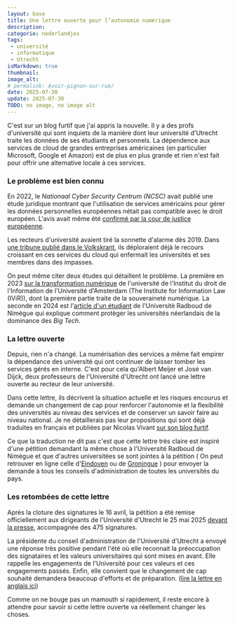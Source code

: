 ```yaml
---
layout: base
title: Une lettre ouverte pour l’autonomie numérique
description: 
categorie: nederlandjes
tags:
 - université
 - informatique
 - Utrecht
isMarkdown: true
thumbnail: 
image_alt: 
# permalink: Avoir-pignon-sur-rue/
date: 2025-07-30
update: 2025-07-30
TODO: no image, no image alt
---
```


C'est sur un blog furtif que j'ai appris la nouvelle. Il y a des profs d'université qui sont inquiets de la manière dont leur université d'Utrecht traite les données de ses étudiants et personnels. La dépendence aux services de cloud de grandes entreprises américaines (en particulier Microsoft, Google et Amazon) est de plus en plus grande et rien n'est fait pour offrir une alternative locale à ces services.

### Le problème est bien connu

En 2022, le *Nationaal Cyber Security Centrum (NCSC)* avait publié une étude juridique montrant que l'utilisation de services américains pour gérer les données personnelles européennes nétait pas compatible avec le droit européen. L'avis avait même été [confirmé par la cour de justice européenne](/cloud-merite-notre-confiance/).

Les recteurs d'université avaient tiré la sonnette d'alarme dès 2019. Dans [une tribune publié dans le Volkskrant](https://www.volkskrant.nl/columns-opinie/digitalisering-bedreigt-onze-universiteit-het-is-tijd-om-een-grens-te-trekken~bff87dc9/), ils déploraient déjà le recours croissant en ces services du cloud qui enfermait les universités et ses membres dans des impasses.

On peut même citer deux études qui détaillent le problème. La première en 2023 [sur la transformation numérique](https://www.ivir.nl/projects/information-law-and-the-digital-transformation-of-the-university/) de l'université de l'Institut du droit de l'Information de l'Université d'Amsterdam (The Institute for Information Law (IViR)), dont la première partie traite de la souveraineté numérique. La seconde en 2024 est l'[article d'un étudiant](https://communities.surf.nl/files/Artikel/download/Safeguarding_Dutch_Universities_Against_Big_Tech_Dominance_0.pdf) de l'Universitè Radboud de Nimègue qui explique comment protèger les universités néerlandais de la dominance des *Big Tech*.

### La lettre ouverte

Depuis, rien n'a changé. La numérisation des services a même fait empirer la dépendance des université qui ont continuer de laisser tomber les services gérés en interne. C'est pour cela qu'Albert Meijer et José van Dijck, deux professeurs de l'Université d'Utrecht ont lancé une lettre ouverte au recteur de leur université.

Dans cette lettre, ils décrivent la situation actuelle et les risques encourus et demande un changement de cap pour renforcer l'autonomie et la flexibilité des universités au niveau des services et de conserver un savoir faire au niveau national. Je ne détaillerais pas leur propositions qui sont déjà traduites en français et publiées par Nicolas Vivant [sur son blog furtif](https://grenoble.ninja/utrecht-university/).

Ce que la traduction ne dit pas c'est que cette lettre très claire est inspiré d'une pétition demandant la même chose à l'Université Radboud de Nimègue et que d'autres universitées se sont jointes à la pétition ( On peut retrouver en ligne celle d'[Eindoven](https://research.tue.nl/nl/publications/open-brief-over-digitale-autonomie-van-nederlandse-universiteiten) ou de [Groningue](https://research.rug.nl/en/publications/open-brief-over-digitale-autonomie-van-nederlandse-universiteiten) ) pour envoyer la demande à tous les conseils d'administration de toutes les universités du pays.

### Les retombées de cette lettre

Après la cloture des signatures le 16 avril, la pétition a été remise officiellement aux dirigeants de l'Université d'Utrecht le 25 mai 2025 [devant la presse](https://dub.uu.nl/nl/nieuws/open-brief-over-big-tech-aangeboden-aan-het-uu-bestuur), accompagnée des 475 signatures.

La présidente du conseil d'administration de l'Université d'Utrecht a envoyé une réponse très positive pendant l'été où elle reconnait la préoccupation des signataires et les valeurs universitaires qui sont mises en avant. Elle rappelle les engagements de l'Université pour ces valeurs et ces engagements passés. Enfin, elle convient que le changement de cap souhaité demandera beaucoup d'efforts et de préparation. ([lire la lettre en anglais ici](https://www.uu.nl/sites/default/files/Response%20to%20Open%20Letter%20Advancing%20Digital%20Autonomy%20at%20Utrecht%20University%20%281%29.pdf))

Comme on ne bouge pas un mamouth si rapidement, il reste encore à attendre pour savoir si cette lettre ouverte va réellement changer les choses.


<!-- 
in https://pure.tue.nl/ws/portalfiles/portal/359938550/Brief-digitale-autonomie_Mei-2025_final.pdf
Betrokken wetenschappers van elk van de Nederlandse universiteiten
Erasmus Universiteit RoƩerdam – Moniek Buijzen
Maastricht University – Sally WyaƩ
Open Universiteit – Reijer Passchier
Radboud Universiteit Nijmegen – Jaap-Henk Hoepman
Rijksuniversiteit Groningen – Oskar Gstrein
Tilburg University – Corien Prins
TU DelŌ – Seda Gürses en MarƟjn Warnier
TU Eindhoven – Sjoerd Romme
Universiteit Amsterdam – Claes de Vreese en Natali Helberger
Universiteit Leiden – Bram Klievink
Universiteit Twente – Rene Torenvlied en Roland van Rijswijk-Deij
Vrije Universiteit Amsterdam – Bart van den Hooff en Marleen Huysman
Wageningen University – Dave Huitema en Cees Leeuwis
 -->